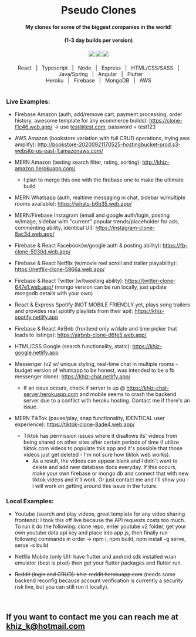 <h1 align="center">Pseudo Clones</h1>
<h4 align="center">My clones for some of the biggest companies in the world!</h4>
<h4 align="center">(1-3 day builds per version)</h4>

<h4 align="center">
  <img src="https://travis-ci.org/CCOSTAN/Home-AssistantConfig.svg?branch=master"/>
  <a href="http://makeapullrequest.com"><img src="https://img.shields.io/badge/PRs-welcome-brightgreen.svg?style=plasticr"/></a>
  <a href="https://github.com/khiz-k/pseudo-clones/commits/master"><img src="https://img.shields.io/github/last-commit/khiz-k/pseudo-clones.svg?style=plasticr"/></a>
</h4>

<p align="center">React&nbsp;&nbsp;&nbsp;|&nbsp;&nbsp;&nbsp;Typescript&nbsp;&nbsp;&nbsp;|&nbsp;&nbsp;&nbsp;Node&nbsp;&nbsp;&nbsp;|&nbsp;&nbsp;&nbsp;Express&nbsp;&nbsp;&nbsp;|&nbsp;&nbsp;&nbsp;HTML/CSS/SASS&nbsp;&nbsp;&nbsp;|&nbsp;&nbsp;&nbsp;Java/Spring&nbsp;&nbsp;&nbsp;|&nbsp;&nbsp;&nbsp;Angular&nbsp;&nbsp;&nbsp;|&nbsp;&nbsp;&nbsp;Flutter<br/>Heroku&nbsp;&nbsp;&nbsp;|&nbsp;&nbsp;&nbsp;Firebase&nbsp;&nbsp;&nbsp;|&nbsp;&nbsp;&nbsp;MongoDB&nbsp;&nbsp;&nbsp;|&nbsp;&nbsp;&nbsp;AWS</p>

#

<h3 align="left">Live Examples:</h3>

* Firebase Amazon (auth, add/remove cart, payment processing, order history, awesome template for any ecommerce builds): https://clone-f1c46.web.app/ -> use test@test.com, password = test123

* AWS Amazon (bookstore variation with full CRUD operations, trying aws amplify): http://bookstore-20200921170525-hostingbucket-prod.s3-website-us-east-1.amazonaws.com/

* MERN Amazon (testing search filter, rating, sorting): http://khiz-amazon.herokuapp.com/ 
  * I plan to merge this one with the firebase one to make the ultimate build

* MERN Whatsapp (auth, realtime messaging in chat, sidebar w/multiple rooms available): https://whats-b6b35.web.app/

* MERN/Firebase Instagram (email and google auth/login, posting w/image, sidebar with "current" popular trends/placeholder for ads, commenting ability, identical UI): https://instagram-clone-8ac3d.web.app/

* Firebase & React Facebook(w/google auth & posting ability): https://fb-clone-5930d.web.app/

* Firebase & React Netflix (w/movie reel scroll and trailer playability): https://netflix-clone-5966a.web.app/

* Firebase & React Twitter (w/tweeting ability): https://twitter-clone-647e1.web.app/ (mongo version can be run locally, just update mongodb details with your own)

* React & Express Spotify (NOT MOBILE FRIENDLY yet, plays song trailers and provides real spotify playlists from their api): https://khiz-spotify.netlify.app

* Firebase & React AirBnb (frontend only w/date and time picker that leads to listings): https://airbnb-clone-d6fe5.web.app/
 
* HTML/CSS Google (search functionality, static): https://khiz-google.netlify.app

* Messenger (v2 w/ unique styling, real-time chat in multiple rooms - budget version of whatsapp to be honest, was intended to be a fb messenger clone): https://khiz-chat.netlify.app/
  * If an issue occurs, check if server is up @ https://khiz-chat-server.herokuapp.com and mobile seems to crash the backend server due to a conflict with heroku hosting. Contact me if there's an issue.

* MERN TikTok (pause/play, snap functionality, IDENTICAL user experience): https://tiktok-clone-8ade4.web.app/ 
  * Tiktok has permission issues where it disallows its' videos from being shared on other sites after certain periods of time (I utilize tiktok.com videos to populate this app and it's possible that those videos just get deleted - I'm not sure how tiktok web works). 
    * As a result, the videos can appear blank and I didn't want to delete and add new database docs everyday. If this occurs, make your own firebase or mongo db and connect that with new tiktok videos and it'll work. Or just contact me and I'll show you - I will work on getting around this issue in the future.

<h3 align="left">Local Examples:</h3>

* Youtube (search and play videos, great template for any video sharing frontend): I took this off live because the API requests costs too much. To run it do the following: clone repo, enter youtube v2 folder, get your own youtube data api key and place into app.js, then finally run following commands in order -> npm i, npm build, npm install -g serve, serve -s build

* Netflix Mobile (only UI): have flutter and android sdk installed w/an emulator (best is pixel) then get your flutter packages and flutter run.

* ~~Reddit (login and CRUD): khiz-reddit.herokuapp.com~~ (needs some backend reconfig because account verification is currently a security risk live, but you can still run it locally).

<br/>

## If you want to contact me you can reach me at <khiz_k@hotmail.com>

